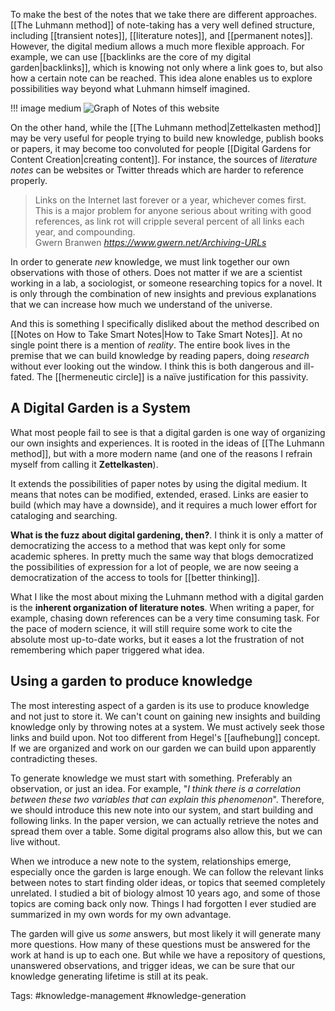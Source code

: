 To make the best of the notes that we take there are different approaches. [[The Luhmann method]] of note-taking has a very well defined structure, including [[transient notes]], [[literature notes]], and [[permanent notes]]. However, the digital medium allows a much more flexible approach. For example, we can use [[backlinks are the core of my digital garden|backlinks]], which is knowing not only where a link goes to, but also how a certain note can be reached. This idea alone enables us to explore possibilities way beyond what Luhmann himself imagined. 

!!! image medium
	![Graph of Notes of this website](/graph_of_my_notes.png)

On the other hand, while the [[The Luhmann method|Zettelkasten method]] may be very useful for people trying to build new knowledge, publish books or papers, it may become too convoluted for people [[Digital Gardens for Content Creation|creating content]]. For instance, the sources of *literature notes* can be websites or Twitter threads which are harder to reference properly. 

<blockquote class="quoteback" darkmode="" data-title="Archiving%20URLs" data-author="Gwern Branwen" cite="https://www.gwern.net/Archiving-URLs">
Links on the Internet last forever or a year, whichever comes first. This is a major problem for anyone serious about writing with good references, as link rot will cripple several percent of all links each year, and compounding.
<footer>Gwern Branwen <cite><a href="https://www.gwern.net/Archiving-URLs">https://www.gwern.net/Archiving-URLs</a></cite></footer>
</blockquote>
<script note="" src="https://cdn.jsdelivr.net/gh/Blogger-Peer-Review/quotebacks@1/quoteback.js"></script>

In order to generate *new* knowledge, we must link together our own observations with those of others. Does not matter if we are a scientist working in a lab, a sociologist, or someone researching topics for a novel. It is only through the combination of new insights and previous explanations that we can increase how much we understand of the universe. 

And this is something I specifically disliked about the method described on [[Notes on How to Take Smart Notes|How to Take Smart Notes]]. At no single point there is a mention of *reality*. The entire book lives in the premise that we can build knowledge by reading papers, doing *research* without ever looking out the window. I think this is both dangerous and ill-fated. The [[hermeneutic circle]] is a naïve justification for this passivity. 

## A Digital Garden is a System
What most people fail to see is that a digital garden is one way of organizing our own insights and experiences. It is rooted in the ideas of [[The Luhmann method]], but with a more modern name (and one of the reasons I refrain myself from calling it **Zettelkasten**). 

It extends the possibilities of paper notes by using the digital medium. It means that notes can be modified, extended, erased. Links are easier to build (which may have a downside), and it requires a much lower effort for cataloging and searching. 

**What is the fuzz about digital gardening, then?**. I think it is only a matter of democratizing the access to a method that was kept only for some academic spheres. In pretty much the same way that blogs democratized the possibilities of expression for a lot of people, we are now seeing a democratization of the access to tools for [[better thinking]]. 

What I like the most about mixing the Luhmann method with a digital garden is the **inherent organization of literature notes**. When writing a paper, for example, chasing down references can be a very time consuming task. For the pace of modern science, it will still require some work to cite the absolute most up-to-date works, but it eases a lot the frustration of not remembering which paper triggered what idea. 

## Using a garden to produce knowledge
The most interesting aspect of a garden is its use to produce knowledge and not just to store it. We can't count on gaining new insights and building knowledge only by throwing notes at a system. We must actively seek those links and build upon. Not too different from Hegel's [[aufhebung]] concept. If we are organized and work on our garden we can build upon apparently contradicting theses. 

To generate knowledge we must start with something. Preferably an observation, or just an idea. For example, "*I think there is a correlation between these two variables that can explain this phenomenon*". Therefore, we should introduce this new note into our system, and start building and following links. In the paper version, we can actually retrieve the notes and spread them over a table. Some digital programs also allow this, but we can live without. 

When we introduce a new note to the system, relationships emerge, especially once the garden is large enough. We can follow the relevant links between notes to start finding older ideas, or topics that seemed completely unrelated. I studied a bit of biology almost 10 years ago, and some of those topics are coming back only now. Things I had forgotten I ever studied are summarized in my own words for my own advantage. 

The garden will give us *some* answers, but most likely it will generate many more questions. How many of these questions must be answered for the work at hand is up to each one. But while we have a repository of questions, unanswered observations, and trigger ideas, we can be sure that our knowledge generating lifetime is still at its peak. 

Tags: #knowledge-management #knowledge-generation 